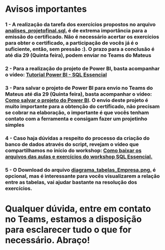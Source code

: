 # Avisos importantes

### 1 - A realização da tarefa dos exercícios propostos no arquivo [analises_projetofinal.sql.](../aula7/analises_projetofinal.sql) é de extrema importância para a emissão do certificado. Não é necessário acertar os exercícios para obter o certificado, a participação de vocês já é o suficiente, então, sem pressão :). O prazo para a conclusão é até dia 29 (Quinta feira), podem enviar no Teams do Mateus

### 2 - Para a realização do projeto de Power BI, basta acompanhar o vídeo: [Tutorial Power BI - SQL Essencial](https://youtu.be/pm_1a0gvZvo)

### 3 - Para salvar o projeto de Power BI para envio no Teams do Mateus até dia 29 (Quinta feira), basta acompanhar o vídeo: [Como salvar o projeto do Power BI](https://youtu.be/cjKQSC9i3UE). O envio deste projeto é muito importante para a obtenção do certíficado, não precisam se cobrar na elaboração, o importante é que vocês tenham contato com a ferramenta e consigam fazer um projetinho simples

### 4 - Caso haja dúvidas a respeito do processo da criação do banco de dados através do script, revejam o vídeo que compartilhamos no início do workshop: [Como baixar os arquivos das aulas e exercícios do workshop SQL Essencial.](https://www.youtube.com/watch?v=jCjeDQikpac)

### 5 - O Download do arquivo [diagrama_tabelas_Empresa.png.](../aula7/diagrama_tabelas_Empresa.png) é opcional, mas é interessante para vocês visualizarem a relação entre as tabelas, vai ajudar bastante na resolução dos exercícios.

# Qualquer dúvida, entre em contato no Teams, estamos a disposição para esclarecer tudo o que for necessário. Abraço!
